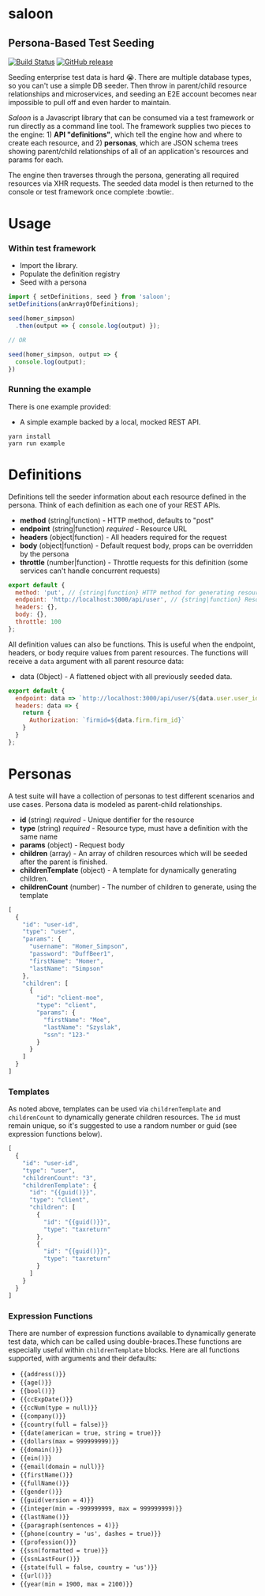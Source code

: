 # saloon
## Persona-Based Test Seeding
[![Build Status](https://travis-ci.org/intuit/saloon.svg?branch=master)](https://travis-ci.org/intuit/saloon) [![GitHub release](https://img.shields.io/github/release/intuit/saloon.svg)](https://github.com/intuit/saloon/releases)

Seeding enterprise test data is hard :sob:. There are multiple database types, so you can't use a simple DB seeder. Then throw in parent/child resource relationships and microservices, and seeding an E2E account becomes near impossible to pull off and even harder to maintain.

_Saloon_ is a Javascript library that can be consumed via a test framework or run directly as a command line tool. The framework supplies two pieces to the engine: 1) __API "definitions"__, which tell the engine how and where to create each resource, and 2) __personas__, which are JSON schema trees showing parent/child relationships of all of an application's resources and params for each.

The engine then traverses through the persona, generating all required resources via XHR requests. The seeded data model is then returned to the console or test framework once complete :bowtie:.

# Usage
### Within test framework
- Import the library.
- Populate the definition registry
- Seed with a persona
```javascript
import { setDefinitions, seed } from 'saloon';
setDefinitions(anArrayOfDefinitions);

seed(homer_simpson)
  .then(output => { console.log(output) });

// OR

seed(homer_simpson, output => {
  console.log(output);
})
```

### Running the example
There is one example provided:
- A simple example backed by a local, mocked REST API.
```
yarn install
yarn run example
```

# Definitions
Definitions tell the seeder information about each resource defined in the persona. Think of each definition as each one of your REST APIs.
- **method** (string|function) - HTTP method, defaults to "post"
- **endpoint** (string|function) _required_ - Resource URL
- **headers** (object|function) - All headers required for the request
- **body** (object|function) - Default request body, props can be overridden by the persona
- **throttle** (number|function) - Throttle requests for this definition (some services can't handle concurrent requests)
```javascript
export default {
  method: 'put', // {string|function} HTTP method for generating resource, defaults to "post".
  endpoint: 'http://localhost:3000/api/user', // {string|function} Resource API endpoint.
  headers: {},
  body: {},
  throttle: 100
};
```
All definition values can also be functions. This is useful when the endpoint, headers, or body require values from parent resources. The functions will receive a `data` argument with all parent resource data:
- data (Object) - A flattened object with all previously seeded data.
```javascript
export default {
  endpoint: data => `http://localhost:3000/api/user/${data.user.user_id}/return`,
  headers: data => {
    return {
      Authorization: `firmid=${data.firm.firm_id}`
    }
  }
};
```

# Personas
A test suite will have a collection of personas to test different scenarios and use cases. Persona data is modeled as parent-child relationships.
- **id** (string) _required_ - Unique dentifier for the resource
- **type** (string) _required_ - Resource type, must have a definition with the same name
- **params** (object) - Request body
- **children** (array) - An array of children resources which will be seeded after the parent is finished.
- **childrenTemplate** (object) - A template for dynamically generating children.
- **childrenCount** (number) - The number of children to generate, using the template

```javascript
[
  {
    "id": "user-id",
    "type": "user",
    "params": {
      "username": "Homer_Simpson",
      "password": "DuffBeer1",
      "firstName": "Homer",
      "lastName": "Simpson"
    },
    "children": [
      {
        "id": "client-moe",
        "type": "client",
        "params": {
          "firstName": "Moe",
          "lastName": "Szyslak",
          "ssn": "123-"
        }
      }
    ]
  }
]
```

### Templates
As noted above, templates can be used via `childrenTemplate` and `childrenCount` to dynamically generate children resources. The `id` must remain unique, so it's suggested to use a random number or guid (see expression functions below).
```javascript
[
  {
    "id": "user-id",
    "type": "user",
    "childrenCount": "3",
    "childrenTemplate": {
      "id": "{{guid()}}",
      "type": "client",
      "children": [
        {
          "id": "{{guid()}}",
          "type": "taxreturn"
        },
        {
          "id": "{{guid()}}",
          "type": "taxreturn"
        }
      ]
    }
  }
]
```

### Expression Functions

There are number of expression functions available to dynamically generate test data, which can be called using double-braces.These functions are especially useful within `childrenTemplate` blocks. Here are all functions supported, with arguments and their defaults:
- `{{address()}}`
- `{{age()}}`
- `{{bool()}}`
- `{{ccExpDate()}}`
- `{{ccNum(type = null)}}`
- `{{company()}}`
- `{{country(full = false)}}`
- `{{date(american = true, string = true)}}`
- `{{dollars(max = 999999999)}}`
- `{{domain()}}`
- `{{ein()}}`
- `{{email(domain = null)}}`
- `{{firstName()}}`
- `{{fullName()}}`
- `{{gender()}}`
- `{{guid(version = 4)}}`
- `{{integer(min = -999999999, max = 999999999)}}`
- `{{lastName()}}`
- `{{paragraph(sentences = 4)}}`
- `{{phone(country = 'us', dashes = true)}}`
- `{{profession()}}`
- `{{ssn(formatted = true)}}`
- `{{ssnLastFour()}}`
- `{{state(full = false, country = 'us')}}`
- `{{url()}}`
- `{{year(min = 1900, max = 2100)}}`
